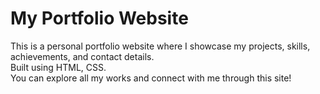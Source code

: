 # My Portfolio Website

This is a personal portfolio website where I showcase my projects, skills, achievements, and contact details.  
Built using HTML, CSS.  
You can explore all my works and connect with me through this site!
